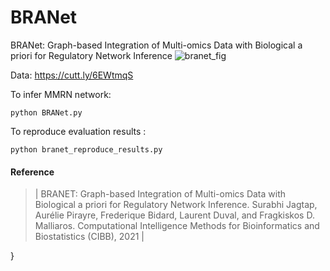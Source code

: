 # BRANet
BRANet: Graph-based Integration of Multi-omics Data with Biological a priori for Regulatory Network Inference
![branet_fig](https://user-images.githubusercontent.com/47250394/134873225-e5929367-bdb2-409f-831a-7c095cccb845.png)


Data: https://cutt.ly/6EWtmqS

To infer MMRN network:
```
python BRANet.py
```

To reproduce evaluation results :

```
python branet_reproduce_results.py
```

#### Reference

>| BRANET: Graph-based Integration of Multi-omics Data with Biological a priori for Regulatory Network Inference. Surabhi Jagtap, Aurélie Pirayre, Frederique Bidard, Laurent Duval, and Fragkiskos D. Malliaros.  Computational Intelligence Methods for Bioinformatics and Biostatistics (CIBB), 2021 | 

}
